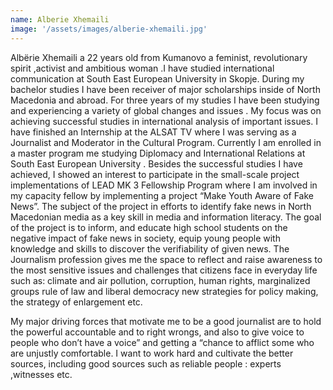 ```yaml
---
name: Alberie Xhemaili
image: '/assets/images/alberie-xhemaili.jpg'
---
```


Albërie Xhemaili  a  22 years old from Kumanovo a feminist, revolutionary spirit ,activist and ambitious  woman .I  have studied international communication at South East European University in Skopje. During my bachelor studies I have been receiver of major scholarships inside of North Macedonia and abroad. For three years of my studies I have been  studying  and experiencing a variety of global changes and issues . My focus was on achieving successful studies in international analysis of important issues. I have finished an Internship at the ALSAT TV where I was serving   as a Journalist and Moderator   in the Cultural Program. Currently I am enrolled in a master program me  studying Diplomacy and International Relations at South East European University . Besides the successful studies I have achieved, I showed an interest to participate in the small-scale project implementations of LEAD MK 3 Fellowship Program where I am involved in my capacity fellow by implementing a  project “Make Youth Aware of Fake News”. The subject of the project in efforts to identify fake news in North Macedonian media as a key skill in media and information literacy. The goal of the project is to inform, and educate high school students   on the negative impact of fake news in society,  equip young people with knowledge and skills to discover the verifiability of given news. The Journalism profession gives  me the space to reflect and raise awareness to the most sensitive issues and challenges that citizens  face in everyday life such as: climate and air pollution, corruption, human rights, marginalized groups rule of law and  liberal democracy  new strategies for policy making, the strategy of enlargement etc.

My major driving forces that motivate me to be a good journalist are   to hold the powerful accountable and to right wrongs, and also to give  voice to people who don’t have a voice” and getting a “chance to afflict some who are unjustly comfortable. I want to work hard and cultivate the better sources, including  good sources such as reliable people : experts ,witnesses etc.